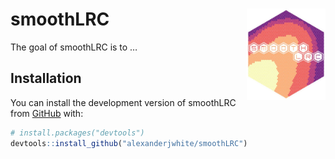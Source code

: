 
<!-- README.md is generated from README.Rmd. Please edit that file -->

# smoothLRC <img src="./inst/logo/logo.png" align="right" width="25%"/>

<!-- badges: start -->
<!-- badges: end -->

The goal of smoothLRC is to …

## Installation

You can install the development version of smoothLRC from
[GitHub](https://github.com/) with:

``` r
# install.packages("devtools")
devtools::install_github("alexanderjwhite/smoothLRC")
```

<meta name="google-site-verification" content="6BLK21Boyy-gYUdJrvEpht5T_HvknlN4RTq5wiCBkCY" />
